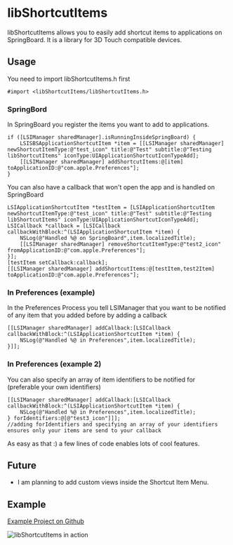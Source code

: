 # libShortcutItems
libShortcutItems allows you to easily add shortcut items to applications on SpringBoard. It is a library for 3D Touch compatible devices.

## Usage ##

You need to import libShortcutItems.h first

```objc
#import <libShortcutItems/libShortcutItems.h>
```

### SpringBord ###
In SpringBoard you register the items you want to add to applications.

```objc
if ([LSIManager sharedManager].isRunningInsideSpringBoard) {
	LSISBSApplicationShortcutItem *item = [[LSIManager sharedManager] newShortcutItemType:@"test_icon" title:@"Test" subtitle:@"Testing libShortcutItems" iconType:UIApplicationShortcutIconTypeAdd];
	[[LSIManager sharedManager] addShortcutItems:@[item] toApplicationID:@"com.apple.Preferences"];
}
```

You can also have a callback that won't open the app and is handled on SpringBoard

```objc
LSIApplicationShortcutItem *testItem = [LSIApplicationShortcutItem newShortcutItemType:@"test_icon" title:@"Test" subtitle:@"Testing libShortcutItems" iconType:UIApplicationShortcutIconTypeAdd];
LSICallback *callback = [LSICallback callbackWithBlock:^(LSIApplicationShortcutItem *item) {
	NSLog(@"Handled %@ on SpringBoard",item.localizedTitle);
	[[LSIManager sharedManager] removeShortcutItemType:@"test2_icon" fromApplicationID:@"com.apple.Preferences"];
}];
[testItem setCallback:callback];
[[LSIManager sharedManager] addShortcutItems:@[testItem,test2Item] toApplicationID:@"com.apple.Preferences"];
```

### In Preferences (example) ###
In the Preferences Process you tell LSIManager that you want to be notified of any item that you added before by adding a callback

```objc
[[LSIManager sharedManager] addCallback:[LSICallback callbackWithBlock:^(LSIApplicationShortcutItem *item) {
	NSLog(@"Handled %@ in Preferences",item.localizedTitle);
}]];
```

### In Preferences (example 2) ###
You can also specify an array of item identifiers to be notified for (preferable your own identifiers)

```objc
[[LSIManager sharedManager] addCallback:[LSICallback callbackWithBlock:^(LSIApplicationShortcutItem *item) {
	NSLog(@"Handled %@ in Preferences",item.localizedTitle);
} forIdentifiers:@[@"test3_icon"]]]; 
//adding forIdentifiers and specifying an array of your identifiers ensures only your items are send to your callback
```

As easy as that :) a few lines of code enables lots of cool features.

## Future ##

- I am planning to add custom views inside the Shortcut Item Menu.

## Example ###

[Example Project on Github](https://github.com/sharedRoutine/test-libShortcutItems/)

![libShortcutItems in action](https://pbs.twimg.com/media/CRZN8iFVEAAZe7Z.jpg)
